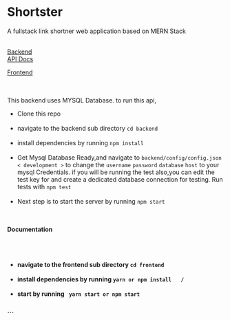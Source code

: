 # Shortster

<p>A fullstack link shortner web application based on MERN Stack</p>
<br>
<a href="#backend">Backend</a><br>
<a href="#api">API Docs</a>

<a href="#frontend">Frontend</a>

<br>
<br>
<div id="backend">
This backend uses MYSQL Database.
to run this api,
<ul>
<li>Clone this repo</li><br>
<li>navigate to the backend sub directory <code>cd backend</code></li><br>
<li>install dependencies by running <code>npm install</code></li><br>
<li>Get Mysql Database Ready,and navigate to <code>backend/config/config.json < development ></code>
to change the <code>username</code> <code>password</code> <code>database</code> <code>host</code> to your 
mysql Credentials.
if you will be running the test also,you can edit the test key for and create a dedicated database connection for testing.
Run tests with <code>npm test</code>
</li><br>
<li>Next step is to start the server by running <code>npm start</code></li><br>
</ul>

</div>

<br>
<div id="api">
  <b>Documentation<b><br>
<br>
</div>
<br>
<br>
<div id="frontend">
<ul>
<li>navigate to the frontend sub directory <code>cd frontend</code></li><br>
<li>install dependencies by running <code>yarn or npm install   /</code></li><br>

<li>start by running <code> yarn start or npm start </code></li><br>
</ul>
</div>
```
